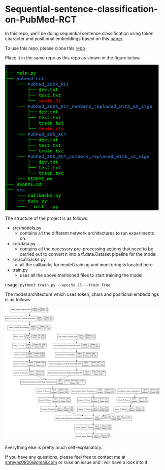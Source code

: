 # Sequential-sentence-classification-on-PubMed-RCT

In this repo, we'll be doing sequential sentence classification using token, character and positional embeddings based on this [paper](https://arxiv.org/abs/1710.06071)

To use this repo, please clone this [repo](https://github.com/Franck-Dernoncourt/pubmed-rct)

Place it in the same repo as this repo as shown in the figure below. 

![](directory_structure.png)

The structure of the project is as follows. 

 - src/models.py
    - contains all the different network architectures to run experiments on.
 - src/data.py
   - contains all the necessary pre-processing actions that need to be carried out to convert 
     it into a tf.data.Dataset pipeline for the model. 
 - src/callbacks.py
   - all the callbacks for model training and monitoring is located here. 
 - train.py
   - uses all the above mentioned files to start training the model. 
 
 usage: 
`python3 train.py --epochs 25 --train True`

The model architecture which uses token, chars and positional embeddings is as follows:

![](src/tribrid.png)


Everything else is pretty much self-explanatory. 

If you have any questions, please feel free to contact me at shreyas0906@gmail.com or raise an issue and i will have a
look into it. 



